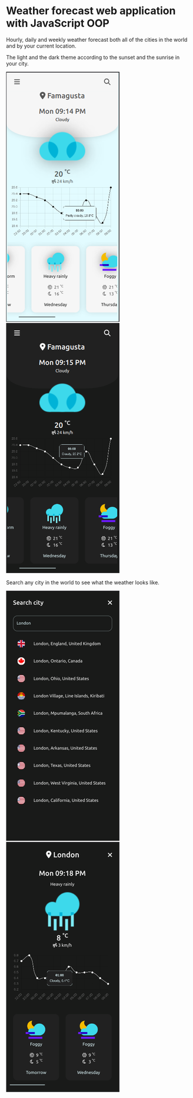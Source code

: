 # Weather forecast web application with JavaScript OOP

Hourly, daily and weekly weather forecast both all of the cities in the world and by your current location.

The light and the dark theme according to the sunset and the sunrise in your city.

![app_image](img/weather-forecast-v3.1-light.png) ![app_image](img/weather-forecast-v3.1-dark.png)

Search any city in the world to see what the weather looks like.

![app_image](img/weather-forecast-v3.1-searching.png) ![app_image](img/weather-forecast-v3.1-searched.png)
